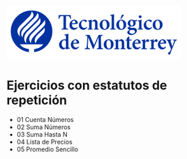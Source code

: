 ![Tec de Monterrey](images/logotecmty.png)

# Ejercicios con estatutos de repetición

- 01 Cuenta Números
- 02 Suma Números
- 03 Suma Hasta N
- 04 Lista de Precios
- 05 Promedio Sencillo
